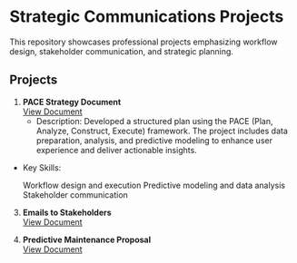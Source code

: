 # Strategic Communications Projects
This repository showcases professional projects emphasizing workflow design, stakeholder communication, and strategic planning.

## Projects
1. **PACE Strategy Document**  
   [View Document](./PACE_Strategy.pdf)
   - Description: Developed a structured plan using the PACE (Plan, Analyze, Construct, Execute) framework. The project includes data preparation, analysis, and predictive modeling to enhance user experience and deliver actionable insights.

- Key Skills:

    Workflow design and execution
    Predictive modeling and data analysis
    Stakeholder communication

3. **Emails to Stakeholders**  
   [View Document](./Stakeholder_Emails.pdf)

4. **Predictive Maintenance Proposal**  
   [View Document](./Maintenance_Proposal.pdf)
